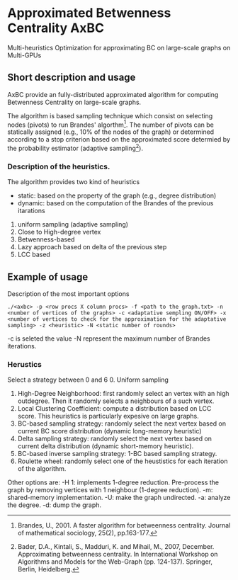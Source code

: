 # Approximated Betwenness Centrality AxBC
Multi-heuristics Optimization for approximating BC on large-scale graphs on Multi-GPUs

## Short description and usage

AxBC provide an fully-distributed approximated algorithm for computing Betwenness Centrality on large-scale graphs.

The algorithm is based sampling technique which consist on selecting nodes (pivots) to run Brandes' algorthm[^1]. 
The number of pivots can be statically assigned (e.g., 10% of the nodes of the graph) or determined according to a stop criterion based on the approximated score determied by the probability estimator (adaptive sampling[^2]). 

### Description of the heuristics. 
The algorithm provides two kind of heuristics
- static: based on the property of the graph (e.g., degree distribution)
- dynamic: based on the computation of the Brandes of the previous itarations  

1. uniform sampling (adaptive sampling)
2. Close to High-degree vertex
3. Betwenness-based
4. Lazy approach based on delta of the previous step
5. LCC based

## Example of usage
Description of the most important options 
```
./<axbc> -p <row procs X column procs> -f <path to the graph.txt> -n <number of vertices of the graphs> -c <adaptative sempling ON/OFF> -x <number of vertices to check for the approximation for the adaptative sampling> -z <heuristic> -N <static number of rounds>
```
-c is seleted the value -N represent the maximum number of Brandes iterations. 

### Herustics 
Select a strategy between 0 and 6
0. Uniform sampling 
1. High-Degree Neighborhood: first randomly select an vertex with an high outdegree. Then it randomly selects a neighbours of a such vertex. 
2. Local Clustering Coefficient: compute a distribution based on LCC score. This heuristics is particularly expesive on large graphs.   
3. BC-based sampling strategy: randomly select the next vertex based on current BC score distribution (dynamic long-memory heuristic)
4. Delta sampling strategy: randomly select the next vertex based on current delta distribution (dynamic short-memory heuristic). 
5. BC-based inverse sampling strategy: 1-BC based sampling strategy. 
6. Roulette wheel: randomly select one of the heustistics for each iteration of the algorithm. 

Other options are:
-H 1: implements 1-degree reduction. Pre-process the graph by removing vertices with 1 neighbour (1-degree reduction).
-m: shared-memory implementation. 
-U: make the graph undirected.
-a: analyze the degree.
-d: dump the graph.

[^1]:Brandes, U., 2001. A faster algorithm for betweenness centrality. Journal of
mathematical sociology, 25(2), pp.163-177.
[^2]:Bader, D.A., Kintali, S., Madduri, K. and Mihail, M., 2007, December.
Approximating betweenness centrality. In International Workshop on Algorithms and Models
for the Web-Graph (pp. 124-137). Springer, Berlin, Heidelberg.
